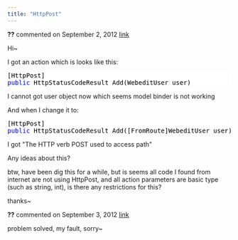 ```yaml
---
title: "HttpPost"
---
```

<div id="post907614" class="discussion-comment op">
   <div class="discussion-header"><b>??</b> commented on 
      <time datetime="2012-09-02T23:51:42.74-07:00" title="2012-09-02T23:51:42.74-07:00">September 2, 2012</time> <a href="#907614" class="post-link">link</a></div>
   <div class="discussion-message">
<p>Hi~</p>
<p>I got an action which is looks like this:</p>
<p></p>
<div style="color:black; background-color:white">
<pre>[HttpPost]
<span style="color:blue">public</span> HttpStatusCodeResult Add(WebeditUser user)
</pre>
</div>
<p></p>
<p>I cannot got user object now which seems model binder is not working</p>
<p>And when I change it to:</p>
<p></p>
<div style="color:black; background-color:white">
<pre>[HttpPost]
<span style="color:blue">public</span> HttpStatusCodeResult Add([FromRoute]WebeditUser user)
</pre>
</div>
<p></p>
<p>I got &quot;The HTTP verb POST used to access path&quot;</p>
<p>Any ideas about this?</p>
<p>btw, have been dig this for a while, but is seems all code I found from internet are not using HttpPost, and all action parameters are basic type (such as string, int), is there any restrictions for this?</p>
<p>thanks~</p>
</div>
</div>
<div id="post907721" class="discussion-comment">
   <div class="discussion-header"><b>??</b> commented on 
      <time datetime="2012-09-03T04:38:54.68-07:00" title="2012-09-03T04:38:54.68-07:00">September 3, 2012</time> <a href="#907721" class="post-link">link</a></div>
   <div class="discussion-message"><p>problem solved, my fault, sorry~</p></div>
</div>